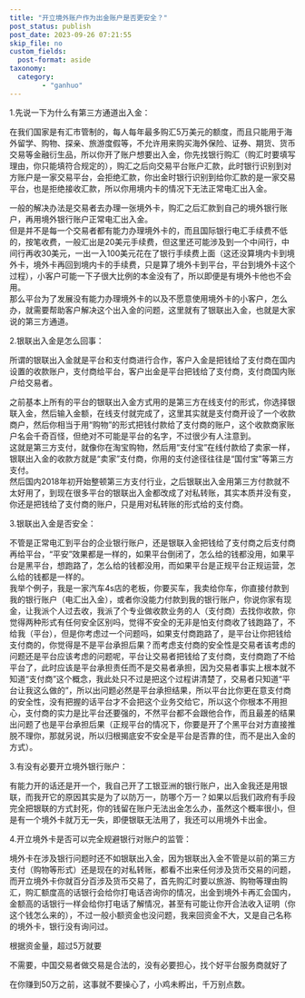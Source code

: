 ```yaml
---
title: "开立境外账户作为出金账户是否更安全？"
post_status: publish
post_date: 2023-09-26 07:21:55
skip_file: no
custom_fields: 
  post-format: aside
taxonomy:
  category:
        - "ganhuo"
---
```


1.先说一下为什么有第三方通道出入金：

在我们国家是有汇市管制的，每人每年最多购汇5万美元的额度，而且只能用于海外留学、购物、探亲、旅游度假等，不允许用来购买海外保险、证券、期货、货币交易等金融衍生品，所以你开了账户想要出入金，你先找银行购汇（购汇时要填写理由，你只能填符合规定的），购汇之后向交易平台账户汇款，此时银行识别到对方账户是一家交易平台，会拒绝汇款，你出金时银行识别到给你汇款的是一家交易平台，也是拒绝接收汇款，所以你用境内卡的情况下无法正常电汇出入金。

一般的解决办法是交易者去办理一张境外卡，购汇之后汇款到自己的境外银行账户，再用境外银行账户正常电汇出入金。  
但是并不是每一个交易者都有能力办理境外卡的，而且国际银行电汇手续费不低的，按笔收费，一般汇出是20美元手续费，但这里还可能涉及到一个中间行，中间行再收30美元，一出一入100美元花在了银行手续费上面（这还没算境内卡到境外卡，境外卡再回到境内卡的手续费，只是算了境外卡到平台，平台到境外卡这个过程），小客户可能一下子很大比例的本金没有了，所以即便是有境外卡他也不会用。  
那么平台为了发展没有能力办理境外卡的以及不愿意使用境外卡的小客户，怎么办，就需要帮助客户解决这个出入金的问题，这里就有了银联出入金，也就是大家说的第三方通道。

2.银联出入金是怎么回事：

所谓的银联出入金就是平台和支付商进行合作，客户入金是把钱给了支付商在国内设置的收款账户，支付商给平台，客户出金是平台把钱给了支付商，支付商国内账户给交易者。

之前基本上所有的平台的银联出入金方式用的是第三方在线支付的形式，你选择银联入金，然后输入金额，在线支付就完成了，这里其实就是支付商开设了一个收款商户，然后你相当于用“购物”的形式把钱付款给了支付商的账户，这个收款商家账户名会千奇百怪，但绝对不可能是平台的名字，不过很少有人注意到。  
这就是第三方支付，就像你在淘宝购物，然后用“支付宝”在线付款给了卖家一样，银联出入金的收款方就是“卖家”支付商，你用的支付途径往往是“国付宝”等第三方支付。  
然后国内2018年初开始整顿第三方支付行业，之后银联出入金用第三方付款就不太好用了，到现在很多平台的银联出入金都改成了对私转账，其实本质并没有变，你还是把钱给了支付商的账户，只是用对私转账的形式给的支付商。

3.银联出入金是否安全：

不管是正常电汇到平台的企业银行账户，还是银联入金把钱给了支付商之后支付商再给平台，“平安”效果都是一样的，如果平台倒闭了，怎么给的钱都没用，如果平台是黑平台，想跑路了，怎么给的钱都没用，而如果平台是正规平台正规运营，怎么给的钱都是一样的。  
我举个例子，我是一家汽车4s店的老板，你要买车，我卖给你车，你直接付款到我的银行账户（电汇出入金），或者你没能力付款到我的银行账户，你说你家有现金，让我派个人过去收，我派了个专业做收款业务的人（支付商）去找你收款，你觉得两种形式有任何安全区别吗，觉得不安全的无非是怕支付商收了钱跑路了，不给我（平台），但是你考虑过一个问题吗，如果支付商跑路了，是平台让你把钱给支付商的，你觉得是不是平台承担后果？而考虑支付商的安全性是交易者该考虑的问题还是平台应该考虑的问题呢，平台让交易者把钱给了支付商，支付商跑了不给平台了，此时应该是平台承担责任而不是交易者承担，因为交易者事实上根本就不知道“支付商”这个概念，我此处只不过是把这个过程讲清楚了，交易者只知道“平台让我这么做的”，所以出问题必然是平台承担结果，所以平台比你更在意支付商的安全性，没有把握的话平台才不会把这个业务交给它，所以这个你根本不用担心，支付商的实力是比平台还要强的，不然平台都不会跟他合作，而且最差的结果出问题了也是平台承担后果（正规平台的情况下，你要是开了个黑平台对方直接推脱不理你，那就另说，所以归根揭底安不安全是平台是否靠的住，而不是出入金的方式）。

3.有没有必要开立境外银行账户：

有能力开的话还是开一个，我自己开了工银亚洲的银行账户，出入金我还是用银联，而我开它的原因其实是为了以防万一，防哪个万一？如果以后我们政府有手段完全把银联的方式封死，你的钱留在账户无法出金怎么办，虽然这个概率很小，但是有一个境外卡就万无一失，即便银联无法用了，我还可以用境外卡出金。

4.开立境外卡是否可以完全规避银行对账户的监管：

境外卡在涉及银行问题时还不如银联出入金，因为银联出入金不管是以前的第三方支付（购物等形式）还是现在的对私转账，都看不出来任何涉及货币交易的问题，而开立境外卡你就百分百涉及货币交易了，首先购汇时要以旅游、购物等理由购汇，购汇额度高的话银行会给你打电话咨询你的情况，出金到境外卡再汇会国内，金额高的话银行一样会给你打电话了解情况，甚至有可能让你开合法收入证明（你这个钱怎么来的），不过一般小额资金也没问题，我来回资金不大，又是自己名称的境外卡，银行没有询问过。

根据资金量，超过5万就要

不需要，中国交易者做交易是合法的，没有必要担心，找个好平台服务商就好了

在你赚到50万之前，这事就不要操心了，小鸡未孵出，千万别点数。
